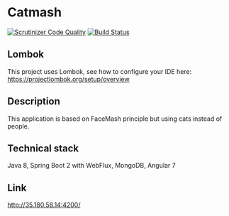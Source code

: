 # Catmash

[![Scrutinizer Code Quality](https://scrutinizer-ci.com/g/Shaance/catmash/badges/quality-score.png?b=master)](https://scrutinizer-ci.com/g/Shaance/catmash/?branch=master) 
[![Build Status](https://scrutinizer-ci.com/g/Shaance/catmash/badges/build.png?b=master)](https://scrutinizer-ci.com/g/Shaance/catmash/build-status/master)

Lombok
------
This project uses Lombok, see how to configure your IDE here: https://projectlombok.org/setup/overview


Description
-----------
This application is based on FaceMash principle but using cats instead of people.

Technical stack
---------------
Java 8, Spring Boot 2 with WebFlux, MongoDB, Angular 7

Link
----
http://35.180.58.14:4200/
